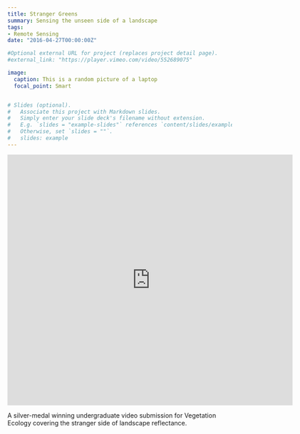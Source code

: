 ```yaml
---
title: Stranger Greens
summary: Sensing the unseen side of a landscape
tags:
- Remote Sensing
date: "2016-04-27T00:00:00Z"

#Optional external URL for project (replaces project detail page).
#external_link: "https://player.vimeo.com/video/552689075"

image:
  caption: This is a random picture of a laptop
  focal_point: Smart


# Slides (optional).
#   Associate this project with Markdown slides.
#   Simply enter your slide deck's filename without extension.
#   E.g. `slides = "example-slides"` references `content/slides/example-slides.md`.
#   Otherwise, set `slides = ""`.
#   slides: example
---
```

<iframe src="https://player.vimeo.com/video/552689075" width="640" height="564" frameborder="0" allow="autoplay; fullscreen" allowfullscreen></iframe>

A silver-medal winning undergraduate video submission for Vegetation Ecology covering the stranger side of landscape reflectance.
